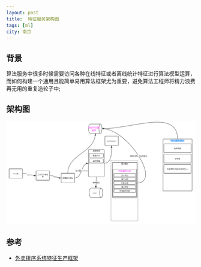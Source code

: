 ```yaml
---
layout: post
title:  特征服务架构图
tags: [ml]
city: 南京 
---
```



背景
--------
算法服务中很多时候需要访问各种在线特征或者离线统计特征进行算法模型运算，而如何构建一个通用且能简单易用算法框架尤为重要，避免算法工程师将精力浪费再无用的重复造轮子中;

架构图
---------
![特征架构图](/images/feature-project-struct.png)

参考
--------
+ [外卖排序系统特征生产框架](https://tech.meituan.com/2016/12/09/feature-pipeline.html)
